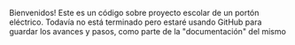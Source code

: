 Bienvenidos! Este es un código sobre proyecto escolar de un portón eléctrico. Todavía no está terminado pero estaré usando GitHub para guardar los avances y pasos, como parte de la "documentación" del mismo
